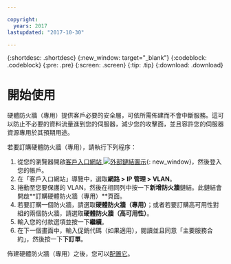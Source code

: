 ```yaml
---

copyright:
  years: 2017
lastupdated: "2017-10-30"

---
```


{:shortdesc: .shortdesc}
{:new_window: target="_blank"}
{:codeblock: .codeblock}
{:pre: .pre}
{:screen: .screen}
{:tip: .tip}
{:download: .download}

# 開始使用
硬體防火牆（專用）提供客戶必要的安全層，可依所需佈建而不會中斷服務。這可以防止不必要的資料流量進到您的伺服器，減少您的攻擊面，並且容許您的伺服器資源專用於其預期用途。  

若要訂購硬體防火牆（專用），請執行下列程序：

1. 從您的瀏覽器開啟[客戶入口網站 ![外部鏈結圖示](../../icons/launch-glyph.svg "外部鏈結圖示")](https://control.softlayer.com/){: new_window}，然後登入您的帳戶。
2. 在「客戶入口網站」導覽中，選取**網路 > IP 管理 > VLAN**。
3. 捲動至您要保護的 VLAN，然後在相同列中按一下**新增防火牆**鏈結。此鏈結會開啟**訂購硬體防火牆（專用）**頁面。
4. 若要訂購一個防火牆，請選取**硬體防火牆（專用）**；或者若要訂購高可用性對組的兩個防火牆，請選取**硬體防火牆（高可用性）**。
5. 輸入您的付款選項並按一下**繼續**。
6. 在下一個畫面中，輸入促銷代碼（如果適用），閱讀並且同意「主要服務合約」，然後按一下**下訂單**。 

佈建硬體防火牆（專用）之後，您可以[配置它](editing-rules.html)。

